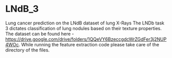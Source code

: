 # LNdB_3
Lung cancer prediction on the LNdB dataset of lung X-Rays
The LNDb task 3 dictates classification of lung nodules based on their texture properties. 
The dataset can be found here - https://drive.google.com/drive/folders/1QQeVY6BzeccgdcWrZGdFer3j2NUP4WOc.
While running the feature extraction code please take care of the directory of the files.
